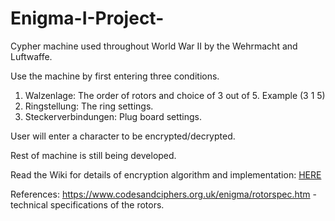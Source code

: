 # Enigma-I-Project-
Cypher machine used throughout World War II by the Wehrmacht and Luftwaffe.

Use the machine by first entering three conditions. 
  1. Walzenlage: The order of rotors and choice of 3 out of 5. Example (3 1 5) 
  2. Ringstellung: The ring settings. 
  3. Steckerverbindungen: Plug board settings. 
  
User will enter a character to be encrypted/decrypted. 

Rest of machine is still being developed. 

Read the Wiki for details of encryption algorithm and implementation: [HERE](https://github.com/adanchak36/Enigma-I-Project-/wiki)
  
  
  References: 
   https://www.codesandciphers.org.uk/enigma/rotorspec.htm - technical specifications of the rotors. 


